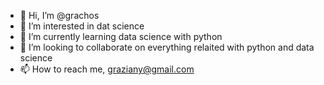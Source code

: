 - 👋 Hi, I’m @grachos
- 👀 I’m interested in dat science
- 🌱 I’m currently learning data science with python
- 💞️ I’m looking to collaborate on everything relaited with python and data science
- 📫 How to reach me, graziany@gmail.com

<!---
grachos/grachos is a ✨ special ✨ repository because its `README.md` (this file) appears on your GitHub profile.
You can click the Preview link to take a look at your changes.
--->
